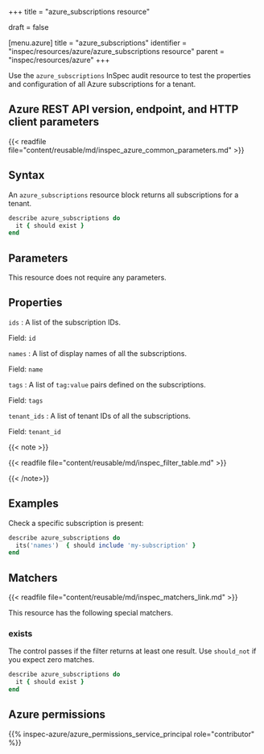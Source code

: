 +++
title = "azure_subscriptions resource"

draft = false


[menu.azure]
title = "azure_subscriptions"
identifier = "inspec/resources/azure/azure_subscriptions resource"
parent = "inspec/resources/azure"
+++

Use the `azure_subscriptions` InSpec audit resource to test the properties and configuration of all Azure subscriptions for a tenant.

## Azure REST API version, endpoint, and HTTP client parameters

{{< readfile file="content/reusable/md/inspec_azure_common_parameters.md" >}}

## Syntax

An `azure_subscriptions` resource block returns all subscriptions for a tenant.

```ruby
describe azure_subscriptions do
  it { should exist }
end
```

## Parameters

This resource does not require any parameters.

## Properties

`ids`
: A list of the subscription IDs.

  Field: `id`

`names`
: A list of display names of all the subscriptions.

  Field: `name`

`tags`
: A list of `tag:value` pairs defined on the subscriptions.

  Field: `tags`

`tenant_ids`
: A list of tenant IDs of all the subscriptions.

  Field: `tenant_id`

{{< note >}}

{{< readfile file="content/reusable/md/inspec_filter_table.md" >}}

{{< /note>}}

## Examples

Check a specific subscription is present:

```ruby
describe azure_subscriptions do
  its('names')  { should include 'my-subscription' }
end
```

## Matchers

{{< readfile file="content/reusable/md/inspec_matchers_link.md" >}}

This resource has the following special matchers.

### exists

The control passes if the filter returns at least one result. Use `should_not` if you expect zero matches.

```ruby
describe azure_subscriptions do
  it { should exist }
end
```

## Azure permissions

{{% inspec-azure/azure_permissions_service_principal role="contributor" %}}
